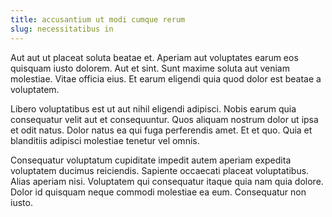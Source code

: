 ```yaml
---
title: accusantium ut modi cumque rerum
slug: necessitatibus in
---
```


Aut aut ut placeat soluta beatae et. Aperiam aut voluptates earum eos quisquam iusto dolorem. Aut et sint. Sunt maxime soluta aut veniam molestiae. Vitae officia eius. Et earum eligendi quia quod dolor est beatae a voluptatem.

Libero voluptatibus est ut aut nihil eligendi adipisci. Nobis earum quia consequatur velit aut et consequuntur. Quos aliquam nostrum dolor ut ipsa et odit natus. Dolor natus ea qui fuga perferendis amet. Et et quo. Quia et blanditiis adipisci molestiae tenetur vel omnis.

Consequatur voluptatum cupiditate impedit autem aperiam expedita voluptatem ducimus reiciendis. Sapiente occaecati placeat voluptatibus. Alias aperiam nisi. Voluptatem qui consequatur itaque quia nam quia dolore. Dolor id quisquam neque commodi molestiae ea eum. Consequatur non iusto.
